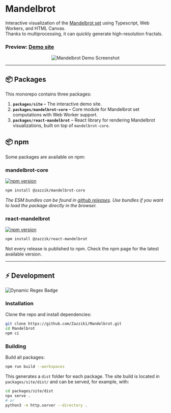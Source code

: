 # Mandelbrot

Interactive visualization of the [Mandelbrot set](https://en.wikipedia.org/wiki/Mandelbrot_set) using Typescript, Web Workers, and HTML Canvas.  
Thanks to multiprocessing, it can quickly generate high-resolution fractals.

### Preview: [Demo site](https://zazzik1.github.io/Mandelbrot/)

<p align="center">
  <img src="https://user-images.githubusercontent.com/78451054/144238786-6bf2f184-4256-45a3-a179-201738d036fa.png" alt="Mandelbrot Demo Screenshot">
</p>

---

## 📦 Packages

This monorepo contains three packages:

1. **`packages/site`** – The interactive demo site.
2. **`packages/mandelbrot-core`** – Core module for Mandelbrot set computations with Web Worker support.
3. **`packages/react-mandelbrot`** – React library for rendering Mandelbrot visualizations, built on top of `mandelbrot-core`.

## 📦 npm

Some packages are available on npm:

### mandelbrot-core

[![npm version](https://img.shields.io/npm/v/@zazzik/mandelbrot-core)](https://www.npmjs.com/package/@zazzik/mandelbrot-core)

```sh
npm install @zazzik/mandelbrot-core
```

_The ESM bundles can be found in [github releases](https://github.com/Zazzik1/Mandelbrot/releases). Use bundles if you want to load the package directly in the browser._

### react-mandelbrot

[![npm version](https://img.shields.io/npm/v/@zazzik/react-mandelbrot)](https://www.npmjs.com/package/@zazzik/react-mandelbrot)

```sh
npm install @zazzik/react-mandelbrot
```

Not every release is published to npm. Check the npm page for the latest available version.

---

## ⚡ Development

![Dynamic Regex Badge](<https://img.shields.io/badge/dynamic/regex?url=https%3A%2F%2Fraw.githubusercontent.com%2FZazzik1%2FMandelbrot%2Frefs%2Fheads%2Fmain%2F.github%2Fworkflows%2Fpass_tests_and_release.yml&search=node-version%3A%20%5C%5B(.*)%5C%5D&replace=%241&label=node%20version>)

### Installation

Clone the repo and install dependencies:

```sh
git clone https://github.com/Zazzik1/Mandelbrot.git
cd Mandelbrot
npm ci
```

### Building

Build all packages:

```sh
npm run build --workspaces
```

This generates a `dist` folder for each package.
The site build is located in `packages/site/dist/` and can be served, for example, with:

```sh
cd packages/site/dist
npx serve .
# or
python3 -m http.server --directory .
```
